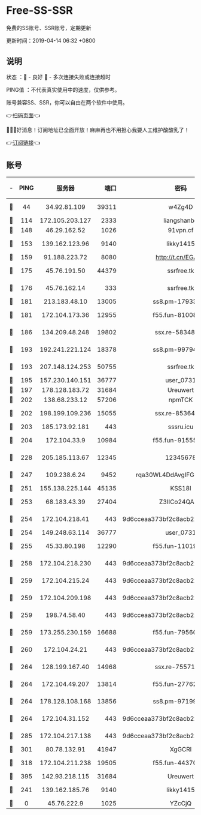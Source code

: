 # Free-SS-SSR

免费的SS账号、SSR账号，定期更新

更新时间：2019-04-14 06:32 +0800

## 说明

状态     ：🙂 - 良好 🙁 - 多次连接失败或连接超时

PING值   ：不代表真实使用中的速度，仅供参考。

账号兼容SS、SSR，你可以自由在两个软件中使用。

👉[扫码页面](https://liesauer.github.io/Free-SS-SSR/)👈

🎉🎉🎉好消息！订阅地址已全面开放！麻麻再也不用担心我要人工维护酸酸乳了！

👉[订阅链接](https://www.liesauer.net/yogurt/subscribe?ACCESS_TOKEN=DAYxR3mMaZAsaqUb)👈

## 账号

|-|PING|服务器|端口|密码|加密方式|区域|
|:----:|:----:|:-----:|-----:|:----:|:----:|:----:|
|🙂|44|34.92.81.109|39311|w4Zg4D|chacha20-ietf|US|
|🙂|114|172.105.203.127|2333|liangshanbo|chacha20|JP|
|🙂|148|46.29.162.52|1026|91vpn.cf|rc4-md5|RU|
|🙂|153|139.162.123.96|9140|likky1415|aes-256-cfb|JP|
|🙂|159|91.188.223.72|8080|http://t.cn/EGJIyrl|rc4-md5|RU|
|🙂|175|45.76.191.50|44379|ssrfree.tk|aes-256-cfb|SG|
|🙂|176|45.76.162.14|333|ssrfree.tk|aes-256-cfb|SG|
|🙂|181|213.183.48.10|13005|ss8.pm-17933646|rc4-md5|RU|
|🙂|181|172.104.173.36|12955|f55.fun-81008774|aes-256-cfb|SG|
|🙂|186|134.209.48.248|19802|ssx.re-58348307|aes-256-cfb|US|
|🙂|193|192.241.221.124|18378|ss8.pm-99794211|aes-256-cfb|US|
|🙂|193|207.148.124.253|50755|ssrfree.tk|aes-256-cfb|SG|
|🙂|195|157.230.140.151|36777|user_0731|chacha20|US|
|🙂|197|178.128.183.72|31684|Ureuwert|chacha20|US|
|🙂|202|138.68.233.12|57206|npmTCK|rc4-md5|US|
|🙂|202|198.199.109.236|15055|ssx.re-85364694|aes-256-cfb|US|
|🙂|203|185.173.92.181|443|sssru.icu|rc4-md5|RU|
|🙂|204|172.104.33.9|10984|f55.fun-91555287|aes-256-cfb|SG|
|🙂|228|205.185.113.67|12345|12345678|aes-256-cfb|US|
|🙂|247|109.238.6.24|9452|rqa30WL4DdAvgIFG6Fs3znzTa|aes-256-cfb|FR|
|🙂|251|155.138.225.144|45135|KSS18l|rc4-md5|US|
|🙂|253|68.183.43.39|27404|Z3IICo24QAHu|aes-256-cfb|GB|
|🙂|254|172.104.218.41|443|9d6cceaa373bf2c8acb22e60b6a58be6|aes-256-cfb|US|
|🙂|254|149.248.63.114|36777|user_0731|chacha20|CA|
|🙂|255|45.33.80.198|12290|f55.fun-11019774|aes-256-cfb|US|
|🙂|258|172.104.218.230|443|9d6cceaa373bf2c8acb22e60b6a58be6|aes-256-cfb|US|
|🙂|259|172.104.215.24|443|9d6cceaa373bf2c8acb22e60b6a58be6|aes-256-cfb|US|
|🙂|259|172.104.209.198|443|9d6cceaa373bf2c8acb22e60b6a58be6|aes-256-cfb|US|
|🙂|259|198.74.58.40|443|9d6cceaa373bf2c8acb22e60b6a58be6|aes-256-cfb|US|
|🙂|259|173.255.230.159|16688|f55.fun-79560972|aes-256-cfb|US|
|🙂|260|172.104.24.21|443|9d6cceaa373bf2c8acb22e60b6a58be6|aes-256-cfb|US|
|🙂|264|128.199.167.40|14968|ssx.re-75571963|aes-256-cfb|SG|
|🙂|264|172.104.49.207|13814|f55.fun-27762527|aes-256-cfb|SG|
|🙂|264|178.128.108.168|13856|ss8.pm-97199813|aes-256-cfb|SG|
|🙂|264|172.104.31.152|443|9d6cceaa373bf2c8acb22e60b6a58be6|aes-256-cfb|US|
|🙂|285|172.104.217.138|443|9d6cceaa373bf2c8acb22e60b6a58be6|aes-256-cfb|US|
|🙂|301|80.78.132.91|41947|XgGCRl|rc4-md5|DE|
|🙂|318|172.104.211.238|19505|f55.fun-44370256|aes-256-cfb|US|
|🙂|395|142.93.218.115|31684|Ureuwert|chacha20|IN|
|🙂|241|139.162.185.76|9140|likky1415|aes-256-cfb|DE|
|🙁|0|45.76.222.9|1025|YZcCjQ|rc4-md5|JP|
